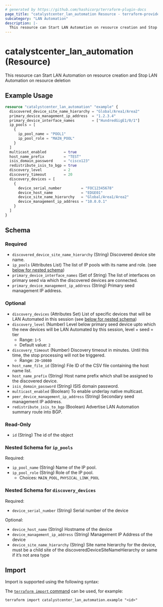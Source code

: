 ```yaml
---
# generated by https://github.com/hashicorp/terraform-plugin-docs
page_title: "catalystcenter_lan_automation Resource - terraform-provider-catalystcenter"
subcategory: "LAN Automation"
description: |-
  This resource can Start LAN Automation on resource creation and Stop LAN Automation on resource deletion
---
```


# catalystcenter_lan_automation (Resource)

This resource can Start LAN Automation on resource creation and Stop LAN Automation on resource deletion

## Example Usage

```terraform
resource "catalystcenter_lan_automation" "example" {
  discovered_device_site_name_hierarchy = "Global/Area1/Area2"
  primary_device_management_ip_address  = "1.2.3.4"
  primary_device_interface_names        = ["HundredGigE1/0/1"]
  ip_pools = [
    {
      ip_pool_name = "POOL1"
      ip_pool_role = "MAIN_POOL"
    }
  ]
  multicast_enabled        = true
  host_name_prefix         = "TEST"
  isis_domain_password     = "cisco123"
  redistribute_isis_to_bgp = true
  discovery_level          = 2
  discovery_timeout        = 20
  discovery_devices = [
    {
      device_serial_number         = "FOC12345678"
      device_host_name             = "EDGE01"
      device_site_name_hierarchy   = "Global/Area1/Area2"
      device_management_ip_address = "10.0.0.1"
    }
  ]
}
```

<!-- schema generated by tfplugindocs -->
## Schema

### Required

- `discovered_device_site_name_hierarchy` (String) Discovered device site name.
- `ip_pools` (Attributes List) The list of IP pools with its name and role. (see [below for nested schema](#nestedatt--ip_pools))
- `primary_device_interface_names` (Set of String) The list of interfaces on primary seed via which the discovered devices are connected.
- `primary_device_management_ip_address` (String) Primary seed management IP address.

### Optional

- `discovery_devices` (Attributes Set) List of specific devices that will be LAN Automated in this session (see [below for nested schema](#nestedatt--discovery_devices))
- `discovery_level` (Number) Level below primary seed device upto which the new devices will be LAN Automated by this session, level + seed = tier
  - Range: `1`-`5`
  - Default value: `2`
- `discovery_timeout` (Number) Discovery timeout in minutes. Until this time, the stop processing will not be triggered.
  - Range: `20`-`10080`
- `host_name_file_id` (String) File ID of the CSV file containing the host name list.
- `host_name_prefix` (String) Host name prefix which shall be assigned to the discovered device.
- `isis_domain_password` (String) ISIS domain password.
- `multicast_enabled` (Boolean) To enable underlay native multicast.
- `peer_device_management_ip_address` (String) Secondary seed management IP address.
- `redistribute_isis_to_bgp` (Boolean) Advertise LAN Automation summary route into BGP.

### Read-Only

- `id` (String) The id of the object

<a id="nestedatt--ip_pools"></a>
### Nested Schema for `ip_pools`

Required:

- `ip_pool_name` (String) Name of the IP pool.
- `ip_pool_role` (String) Role of the IP pool.
  - Choices: `MAIN_POOL`, `PHYSICAL_LINK_POOL`


<a id="nestedatt--discovery_devices"></a>
### Nested Schema for `discovery_devices`

Required:

- `device_serial_number` (String) Serial number of the device

Optional:

- `device_host_name` (String) Hostname of the device
- `device_management_ip_address` (String) Management IP Address of the device
- `device_site_name_hierarchy` (String) Site name hierarchy for the device, must be a child site of the discoveredDeviceSiteNameHierarchy or same if it’s not area type

## Import

Import is supported using the following syntax:

The [`terraform import` command](https://developer.hashicorp.com/terraform/cli/commands/import) can be used, for example:

```shell
terraform import catalystcenter_lan_automation.example "<id>"
```
